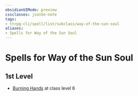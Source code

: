 ```yaml
---
obsidianUIMode: preview
cssclasses: json5e-note
tags:
- ttrpg-cli/spell/list/subclass/way-of-the-sun-soul
aliases:
- Spells for Way of the Sun Soul
---
```

# Spells for Way of the Sun Soul

## 1st Level

- [Burning Hands](/3-Mechanics/CLI/Compendium/spells/burning-hands.md "PHB") at class level 6